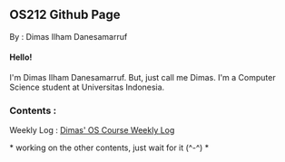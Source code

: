 ## OS212 Github Page
By : Dimas Ilham Danesamarruf

#### Hello!
I'm Dimas Ilham Danesamarruf. But, just call me Dimas. I'm a Computer Science student at Universitas Indonesia.</p>

### Contents :

Weekly Log :
[Dimas' OS Course Weekly Log](https://raw.githubusercontent.com/dimas-id/os212/master/TXT/mylog.txt)

\* working on the other contents, just wait for it (^-^) *
